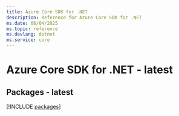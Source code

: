 ```yaml
---
title: Azure Core SDK for .NET
description: Reference for Azure Core SDK for .NET
ms.date: 06/04/2025
ms.topic: reference
ms.devlang: dotnet
ms.service: core
---
```

# Azure Core SDK for .NET - latest
## Packages - latest
[!INCLUDE [packages](core-index.md)]